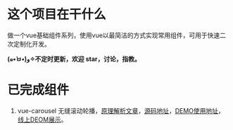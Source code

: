 # 这个项目在干什么
做一个vue基础组件系列，使用vue以最简洁的方式实现常用组件，可用于快速二次定制化开发。

**(๑•̀ㅂ•́)و✧不定时更新，欢迎 star，讨论，指教。**

# 已完成组件
  1. vue-carousel 无缝滚动轮播，[原理解析文章](http://www.jianshu.com/p/122da0581251)，[源码地址](https://github.com/lfyfly/vue-basic-components/blob/master/src/components/carousel/vue-carousel.vue)，[DEMO使用地址](https://github.com/lfyfly/vue-basic-components/blob/master/src/components/demos/carousel/vue-carousel-demo.vue)，[线上DEOM展示](http://lfyfly.gitee.io/vue-basic-components/live-demos/#/vue-carousel)。
